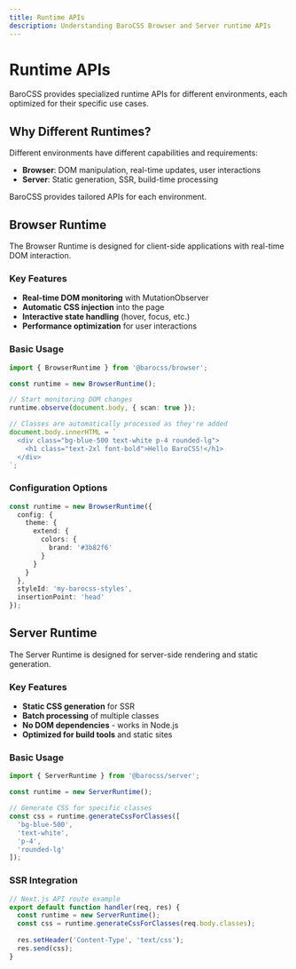 ```yaml
---
title: Runtime APIs
description: Understanding BaroCSS Browser and Server runtime APIs
---
```


# Runtime APIs

BaroCSS provides specialized runtime APIs for different environments, each optimized for their specific use cases.

## Why Different Runtimes?

Different environments have different capabilities and requirements:

- **Browser**: DOM manipulation, real-time updates, user interactions
- **Server**: Static generation, SSR, build-time processing

BaroCSS provides tailored APIs for each environment.

## Browser Runtime

The Browser Runtime is designed for client-side applications with real-time DOM interaction.

### Key Features

- **Real-time DOM monitoring** with MutationObserver
- **Automatic CSS injection** into the page
- **Interactive state handling** (hover, focus, etc.)
- **Performance optimization** for user interactions

### Basic Usage

```typescript
import { BrowserRuntime } from '@barocss/browser';

const runtime = new BrowserRuntime();

// Start monitoring DOM changes
runtime.observe(document.body, { scan: true });

// Classes are automatically processed as they're added
document.body.innerHTML = `
  <div class="bg-blue-500 text-white p-4 rounded-lg">
    <h1 class="text-2xl font-bold">Hello BaroCSS!</h1>
  </div>
`;
```

### Configuration Options

```typescript
const runtime = new BrowserRuntime({
  config: {
    theme: {
      extend: {
        colors: {
          brand: '#3b82f6'
        }
      }
    }
  },
  styleId: 'my-barocss-styles',
  insertionPoint: 'head'
});
```

## Server Runtime

The Server Runtime is designed for server-side rendering and static generation.

### Key Features

- **Static CSS generation** for SSR
- **Batch processing** of multiple classes
- **No DOM dependencies** - works in Node.js
- **Optimized for build tools** and static sites

### Basic Usage

```typescript
import { ServerRuntime } from '@barocss/server';

const runtime = new ServerRuntime();

// Generate CSS for specific classes
const css = runtime.generateCssForClasses([
  'bg-blue-500',
  'text-white', 
  'p-4',
  'rounded-lg'
]);
```

### SSR Integration

```typescript
// Next.js API route example
export default function handler(req, res) {
  const runtime = new ServerRuntime();
  const css = runtime.generateCssForClasses(req.body.classes);
  
  res.setHeader('Content-Type', 'text/css');
  res.send(css);
}
```